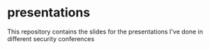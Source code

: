 # presentations
This repository contains the slides for the presentations I've done in different security conferences
